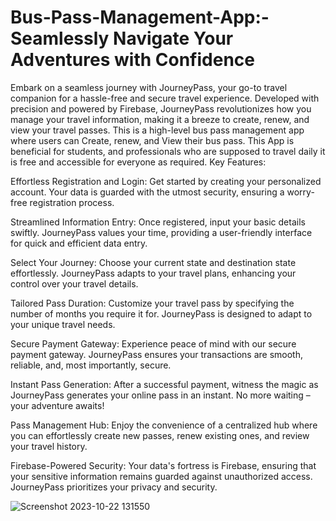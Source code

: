 # Bus-Pass-Management-App:- Seamlessly Navigate Your Adventures with Confidence

Embark on a seamless journey with JourneyPass, your go-to travel companion for a hassle-free and secure travel experience. Developed with precision and powered by Firebase, JourneyPass revolutionizes how you manage your travel information, making it a breeze to create, renew, and view your travel passes. This is a high-level bus pass management app where users can Create, renew, and View their bus pass. This App is beneficial for students, and professionals who are supposed to travel daily it is free and accessible for everyone as required. 
Key Features:

Effortless Registration and Login:
Get started by creating your personalized account. Your data is guarded with the utmost security, ensuring a worry-free registration process.

Streamlined Information Entry:
Once registered, input your basic details swiftly. JourneyPass values your time, providing a user-friendly interface for quick and efficient data entry.

Select Your Journey:
Choose your current state and destination state effortlessly. JourneyPass adapts to your travel plans, enhancing your control over your travel details.

Tailored Pass Duration:
Customize your travel pass by specifying the number of months you require it for. JourneyPass is designed to adapt to your unique travel needs.

Secure Payment Gateway:
Experience peace of mind with our secure payment gateway. JourneyPass ensures your transactions are smooth, reliable, and, most importantly, secure.

Instant Pass Generation:
After a successful payment, witness the magic as JourneyPass generates your online pass in an instant. No more waiting – your adventure awaits!

Pass Management Hub:
Enjoy the convenience of a centralized hub where you can effortlessly create new passes, renew existing ones, and review your travel history.

Firebase-Powered Security:
Your data's fortress is Firebase, ensuring that your sensitive information remains guarded against unauthorized access. JourneyPass prioritizes your privacy and security.

![Screenshot 2023-10-22 131550](https://github.com/Shantanu2007/Bus-Pass-Managment-App/assets/118951213/1ee06dac-94a1-4405-a58c-e8fc8b26c6b0)
